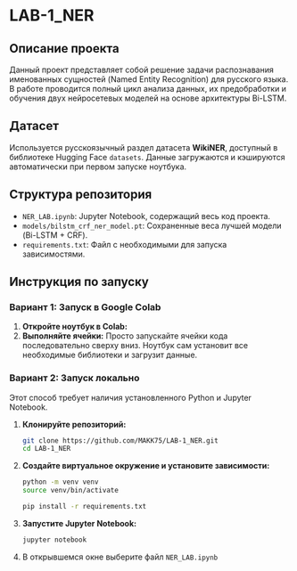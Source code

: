 # LAB-1_NER

## Описание проекта

Данный проект представляет собой решение задачи распознавания именованных сущностей (Named Entity Recognition) для русского языка. В работе проводится полный цикл анализа данных, их предобработки и обучения двух нейросетевых моделей на основе архитектуры Bi-LSTM.

## Датасет

Используется русскоязычный раздел датасета **WikiNER**, доступный в библиотеке Hugging Face `datasets`. Данные загружаются и кэшируются автоматически при первом запуске ноутбука.

## Структура репозитория

*   `NER_LAB.ipynb`: Jupyter Notebook, содержащий весь код проекта.
*   `models/bilstm_crf_ner_model.pt`: Сохраненные веса лучшей модели (Bi-LSTM + CRF).
*   `requirements.txt`: Файл с необходимыми для запуска зависимостями.

## Инструкция по запуску

### Вариант 1: Запуск в Google Colab

1.  **Откройте ноутбук в Colab:**
2.  **Выполняйте ячейки:**
    Просто запускайте ячейки кода последовательно сверху вниз. Ноутбук сам установит все необходимые библиотеки и загрузит данные.

### Вариант 2: Запуск локально

Этот способ требует наличия установленного Python и Jupyter Notebook.

1.  **Клонируйте репозиторий:**
    ```bash
    git clone https://github.com/MAKK75/LAB-1_NER.git
    cd LAB-1_NER

    ```

2.  **Создайте виртуальное окружение и установите зависимости:**
    ```bash
    python -m venv venv
    source venv/bin/activate

    pip install -r requirements.txt
    ```

3.  **Запустите Jupyter Notebook:**
    ```bash
    jupyter notebook
    ```

4.  В открывшемся окне выберите файл `NER_LAB.ipynb`
